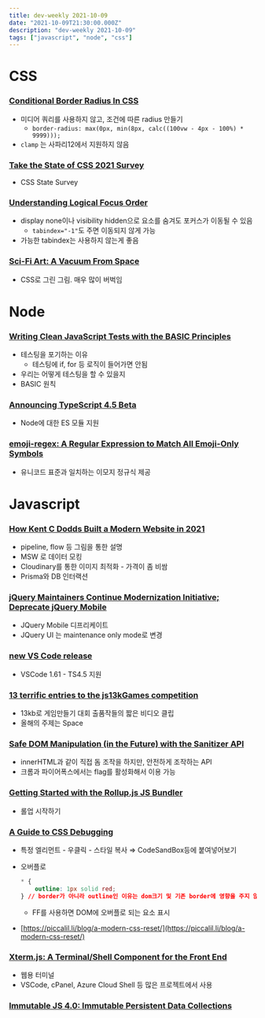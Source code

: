 ```yaml
---
title: dev-weekly 2021-10-09
date: "2021-10-09T21:30:00.000Z"
description: "dev-weekly 2021-10-09"
tags: ["javascript", "node", "css"]
---
```


# CSS

### [Conditional Border Radius In CSS](https://ishadeed.com/article/conditional-border-radius)

- 미디어 쿼리를 사용하지 않고, 조건에 따른 radius 만들기
    - `border-radius: max(0px, min(8px, calc((100vw - 4px - 100%) * 9999)));`
- `clamp` 는 사파리12에서 지원하지 않음

### [Take the State of CSS 2021 Survey](https://stateofcss.com/)

- CSS State Survey

### [Understanding Logical Focus Order](https://devyarns.com/logical-focus-order)

- display none이나 visibility hidden으로 요소를 숨겨도 포커스가 이동될 수 있음
    - `tabindex="-1"`도 주면 이동되지 않게 가능
- 가능한 tabindex는 사용하지 않는게 좋음

### [Sci-Fi Art: A Vacuum From Space](https://codepen.io/ivorjetski/pen/ZEyyzXm)

- CSS로 그린 그림. 매우 많이 버벅임

# Node

### [Writing Clean JavaScript Tests with the BASIC Principles](https://yonigoldberg.medium.com/fighting-javascript-tests-complexity-with-the-basic-principles-87b7622eac9a)

- 테스팅을 포기하는 이유
    - 테스팅에 if, for 등 로직이 들어가면 안됨
- 우리는 어떻게 테스팅을 할 수 있을지
- BASIC 원칙

### [Announcing TypeScript 4.5 Beta](https://devblogs.microsoft.com/typescript/announcing-typescript-4-5-beta/)

- Node에 대한 ES 모듈 지원

### [emoji-regex: A Regular Expression to Match All Emoji-Only Symbols](https://github.com/mathiasbynens/emoji-regex)

- 유니코드 표준과 일치하는 이모지 정규식 제공

# Javascript

### [How Kent C Dodds Built a Modern Website in 2021](https://kentcdodds.com/blog/how-i-built-a-modern-website-in-2021)

- pipeline, flow 등 그림을 통한 설명
- MSW 로 데이터 모킹
- Cloudinary를 통한 이미지 최적화 - 가격이 좀 비쌈
- Prisma와 DB 인터랙션

### [jQuery Maintainers Continue Modernization Initiative; Deprecate jQuery Mobile](https://blog.jquery.com/2021/10/07/jquery-maintainers-continue-modernization-initiative-with-deprecation-of-jquery-mobile/)

- JQuery Mobile 디프리케이트
- JQuery UI 는 maintenance only mode로 변경

### [new VS Code release](https://code.visualstudio.com/updates/v1_61)

- VSCode 1.61 - TS4.5 지원

### [13 terrific entries to the js13kGames competition](https://github.blog/2021-10-05-13-tiny-and-terrific-entries-from-the-js13kgames-competition/)

- 13kb로 게임만들기 대회 출품작들의 짧은 비디오 클립
- 올해의 주제는 Space

### [Safe DOM Manipulation (in the Future) with the Sanitizer API](https://web.dev/sanitizer/)

- innerHTML과 같이 직접 돔 조작을 하지만, 안전하게 조작하는 API
- 크롬과 파이어폭스에서는 flag를 활성화해서 이용 가능

### [Getting Started with the Rollup.js JS Bundler](https://blog.openreplay.com/the-ultimate-guide-to-getting-started-with-the-rollup-js-javascript-bundler)

- 롤업 시작하기

### [A Guide to CSS Debugging](https://www.smashingmagazine.com/2021/10/guide-debugging-css/)

- 특정 엘리먼트 - 우클릭 - 스타일 복사 ⇒ CodeSandBox등에 붙여넣어보기
- 오버플로
    
    ```css
    * {
    	outline: 1px solid red;
    } // border가 아니라 outline인 이유는 dom크기 및 기존 border에 영향을 주지 않아서
    ```
    
    - FF를 사용하면 DOM에 오버플로 되는 요소 표시
- [https://piccalil.li/blog/a-modern-css-reset/](https://piccalil.li/blog/a-modern-css-reset/)

### [Xterm.js: A Terminal/Shell Component for the Front End](https://xtermjs.org/)

- 웹용 터미널
- VSCode, cPanel, Azure Cloud Shell 등 많은 프로젝트에서 사용

### [Immutable JS 4.0: Immutable Persistent Data Collections](https://github.com/immutable-js/immutable-js/releases/tag/v4.0.0)